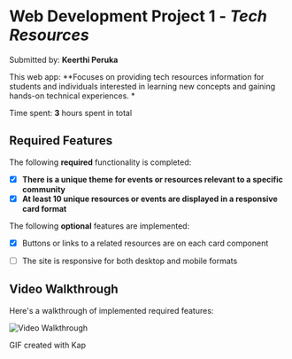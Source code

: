 # Web Development Project 1 - *Tech Resources*

Submitted by: **Keerthi Peruka**

This web app: **Focuses on providing tech resources information for students and individuals interested in learning new concepts and gaining hands-on technical experiences. *

Time spent: **3** hours spent in total

## Required Features

The following **required** functionality is completed:

- [x] **There is a unique theme for events or resources relevant to a specific community**
- [x] **At least 10 unique resources or events are displayed in a responsive card format**

The following **optional** features are implemented:

- [x] Buttons or links to a related resources are on each card component
- [ ] The site is responsive for both desktop and mobile formats


## Video Walkthrough

Here's a walkthrough of implemented required features:

<img src='https://imgur.com/a/9Ty203q' title='Video Walkthrough' width='' alt='Video Walkthrough' />

GIF created with Kap

